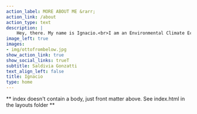 ```yaml
---
action_label: MORE ABOUT ME &rarr;
action_link: /about
action_type: text
description: |
    Hey, there. My name is Ignacio.<br>I am an Environmental Climate Economics MSc student at<br><a href='https://www.wur.nl/' target='_blank'>Wageningen University & Research</a>.<br> In case you are wondering, that's **Otto** in the picture, say hi!
image_left: true
images:
- img/ottofrombelow.jpg
show_action_link: true
show_social_links: trueT
subtitle: Saldivia Gonzatti
text_align_left: false
title: Ignacio 
type: home
---
```


** index doesn't contain a body, just front matter above.
See index.html in the layouts folder **
